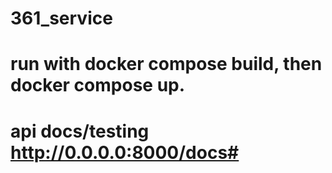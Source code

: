 # 361_service

# run with docker compose build, then docker compose up.

# api docs/testing http://0.0.0.0:8000/docs#

